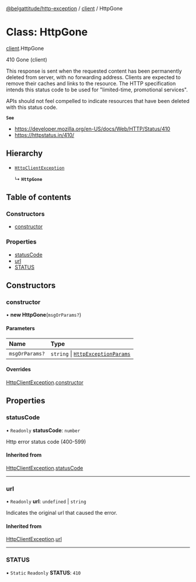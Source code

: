 [@belgattitude/http-exception](../README.md) / [client](../modules/client.md) / HttpGone

# Class: HttpGone

[client](../modules/client.md).HttpGone

410 Gone (client)

This response is sent when the requested content has been permanently deleted from server, with no forwarding address.
Clients are expected to remove their caches and links to the resource. The HTTP specification intends
this status code to be used for "limited-time, promotional services".

APIs should not feel compelled to indicate resources that have been deleted with this status code.

**`See`**

- https://developer.mozilla.org/en-US/docs/Web/HTTP/Status/410
- https://httpstatus.in/410/

## Hierarchy

- [`HttpClientException`](base.HttpClientException.md)

  ↳ **`HttpGone`**

## Table of contents

### Constructors

- [constructor](client.HttpGone.md#constructor)

### Properties

- [statusCode](client.HttpGone.md#statuscode)
- [url](client.HttpGone.md#url)
- [STATUS](client.HttpGone.md#status)

## Constructors

### constructor

• **new HttpGone**(`msgOrParams?`)

#### Parameters

| Name           | Type                                                                         |
| :------------- | :--------------------------------------------------------------------------- |
| `msgOrParams?` | `string` \| [`HttpExceptionParams`](../modules/types.md#httpexceptionparams) |

#### Overrides

[HttpClientException](base.HttpClientException.md).[constructor](base.HttpClientException.md#constructor)

## Properties

### statusCode

• `Readonly` **statusCode**: `number`

Http error status code (400-599)

#### Inherited from

[HttpClientException](base.HttpClientException.md).[statusCode](base.HttpClientException.md#statuscode)

---

### url

• `Readonly` **url**: `undefined` \| `string`

Indicates the original url that caused the error.

#### Inherited from

[HttpClientException](base.HttpClientException.md).[url](base.HttpClientException.md#url)

---

### STATUS

▪ `Static` `Readonly` **STATUS**: `410`

